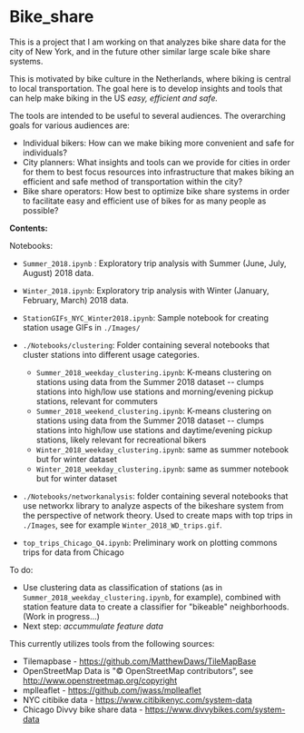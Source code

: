 # Bike_share

This is a project that I am working on that analyzes bike share data for the city of New York, and in the future other similar large scale bike share systems. 

This is motivated by bike culture in the Netherlands, where biking is central to local transportation. The goal here is to develop insights and tools that can help make biking in the US _easy, efficient and safe._ 

The tools are intended to be useful to several audiences. The overarching goals for various audiences are:

* Individual bikers: How can we make biking more convenient and safe for individuals? 
* City planners: What insights and tools can we provide for cities in order for them to best focus resources into infrastructure that makes biking an efficient and safe method of transportation within the city?
* Bike share operators: How best to optimize bike share systems in order to facilitate easy and efficient use of bikes for as many people as possible?


**Contents:** 

Notebooks: 

* `Summer_2018.ipynb` : Exploratory trip analysis with Summer (June, July, August) 2018 data.  
* `Winter_2018.ipynb`: Exploratory trip analysis with Winter (January, February, March) 2018 data.   
* `StationGIFs_NYC_Winter2018.ipynb`: Sample notebook for creating station usage GIFs in `./Images/` 

* `./Notebooks/clustering`: Folder containing several notebooks that cluster stations into different usage categories. 

    * `Summer_2018_weekday_clustering.ipynb`: K-means clustering on stations using data from the Summer 2018 dataset -- clumps stations into high/low use stations and morning/evening pickup stations, relevant for commuters  
    * `Summer_2018_weekend_clustering.ipynb`: K-means clustering on stations using data from the Summer 2018 dataset -- clumps stations into high/low use stations and daytime/evening pickup stations, likely relevant for recreational bikers  
    * `Winter_2018_weekday_clustering.ipynb`: same as summer notebook but for winter dataset 
    * `Winter_2018_weekday_clustering.ipynb`: same as summer notebook but for winter dataset 

* `./Notebooks/networkanalysis`: folder containing several notebooks that use networkx library to analyze aspects of the bikeshare system from the perspective of network theory. Used to create maps with top trips in `./Images`, see for example `Winter_2018_WD_trips.gif`.
    

* `top_trips_Chicago_Q4.ipynb`: Preliminary work on plotting commons trips for data from Chicago

To do: 

* Use clustering data as classification of stations (as in `Summer_2018_weekday_clustering.ipynb`, for example), combined with station feature data to create a classifier for "bikeable" neighborhoods. (Work in progress...) 
* Next step: _accummulate feature data_ 




This currently utilizes tools from the following sources:

* Tilemapbase - https://github.com/MatthewDaws/TileMapBase  
* OpenStreetMap Data is "© OpenStreetMap contributors”, see http://www.openstreetmap.org/copyright  
* mplleaflet - https://github.com/jwass/mplleaflet  
* NYC citibike data - https://www.citibikenyc.com/system-data
* Chicago Divvy bike share data - https://www.divvybikes.com/system-data

